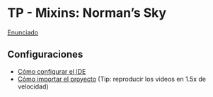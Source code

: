 # TP - Mixins: Norman’s Sky

[Enunciado](https://docs.google.com/document/d/1yTMJU_xcQbDqLEHBDBsuMOWLFWzyNimcwGc6oCO72XA/edit#heading=h.so2o42fierlr)

## Configuraciones

 - [Cómo configurar el IDE](https://www.youtube.com/watch?v=yvoeJpxGLTU&list=PLTu6t0ymUxWpv40YiMXbfCE7e6oUeaqVa)
 - [Cómo importar el proyecto](https://www.youtube.com/watch?v=5afCjM4r8Vo)
 (Tip: reproducir los videos en 1.5x de velocidad)

